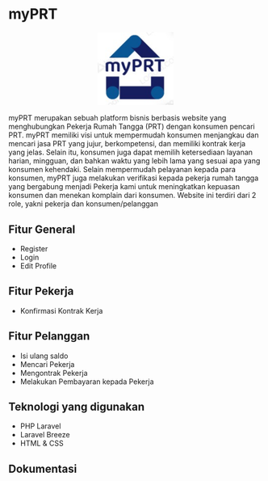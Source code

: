 # myPRT

<p align="center"><img src="https://github.com/arvindaffa/myPRT/blob/main/public/image/logo.jpeg?raw=true" width="150" alt="logo myprt"></p>


myPRT merupakan sebuah platform bisnis berbasis website yang menghubungkan Pekerja Rumah Tangga (PRT) dengan konsumen pencari PRT. myPRT memiliki visi untuk mempermudah konsumen menjangkau dan mencari jasa PRT yang jujur, berkompetensi, dan memiliki kontrak kerja yang jelas. Selain itu, konsumen juga dapat memilih ketersediaan layanan harian, mingguan, dan bahkan waktu yang lebih lama yang sesuai apa yang konsumen kehendaki. Selain mempermudah pelayanan kepada para konsumen, myPRT juga melakukan verifikasi kepada pekerja rumah tangga yang bergabung menjadi Pekerja kami untuk meningkatkan kepuasan konsumen dan menekan komplain dari konsumen. Website ini terdiri dari 2 role, yakni pekerja dan konsumen/pelanggan

## Fitur General
- Register
- Login
- Edit Profile

## Fitur Pekerja
- Konfirmasi Kontrak Kerja

## Fitur Pelanggan
- Isi ulang saldo
- Mencari Pekerja
- Mengontrak Pekerja
- Melakukan Pembayaran kepada Pekerja

## Teknologi yang digunakan
- PHP Laravel
- Laravel Breeze
- HTML & CSS

## Dokumentasi 
